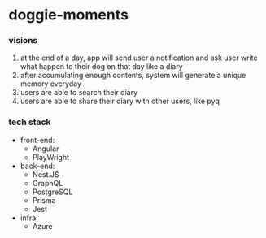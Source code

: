 # doggie-moments

### visions
1. at the end of a day, app will send user a notification and ask user write what happen to their dog on that day like a diary
2. after accumulating enough contents, system will generate a unique memory everyday
3. users are able to search their diary
4. users are able to share their diary with other users, like pyq

### tech stack
- front-end:
  - Angular
  - PlayWright
- back-end:
  - Nest.JS
  - GraphQL
  - PostgreSQL
  - Prisma
  - Jest
- infra:
  - Azure
